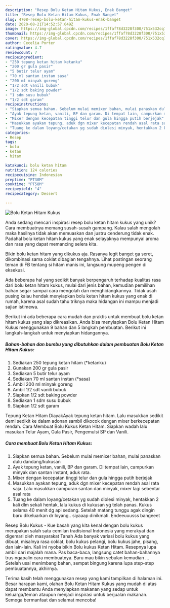 ```yaml
---
description: "Resep Bolu Ketan Hitam Kukus, Enak Banget"
title: "Resep Bolu Ketan Hitam Kukus, Enak Banget"
slug: 4708-resep-bolu-ketan-hitam-kukus-enak-banget
date: 2020-08-21T14:52:57.049Z
image: https://img-global.cpcdn.com/recipes/1ffaf78d3228f300/751x532cq70/bolu-ketan-hitam-kukus-foto-resep-utama.jpg
thumbnail: https://img-global.cpcdn.com/recipes/1ffaf78d3228f300/751x532cq70/bolu-ketan-hitam-kukus-foto-resep-utama.jpg
cover: https://img-global.cpcdn.com/recipes/1ffaf78d3228f300/751x532cq70/bolu-ketan-hitam-kukus-foto-resep-utama.jpg
author: Cecelia Porter
ratingvalue: 4.7
reviewcount: 7
recipeingredient:
- "250 tepung ketan hitam ketanku"
- "200 gr gula pasir"
- "5 butir telur ayam"
- "70 ml santan instan sasa"
- "200 ml minyak goreng"
- "1/2 sdt vanili bubuk"
- "1/2 sdt baking powder"
- "1 sdm susu bubuk"
- "1/2 sdt garam"
recipeinstructions:
- "Siapkan semua bahan. Sebelum mulai memixer bahan, mulai panaskan dulu dandang/kukusan"
- "Ayak tepung ketan, vanili, BP dan garam. Di tempat lain, campurkan minyak dan santan instant, aduk rata."
- "Mixer dengan kecepatan tinggi telur dan gula hingga putih berjejak"
- "Masukkan ayakan tepung, aduk dgn mixer kecepatan rendah asal rata saja. Lalu masukkan campuran santan dan minyak, mixer lagi sebentar asal rata"
- "Tuang ke dalam loyang/cetakan yg sudah diolesi minyak, hentakkan 2 kali dlm sekali hentak, lalu kukus di kukusan yg telah panas. Kukus selama 40 menit dg api sedang. Setelah matang tunggu agak dingin baru dikeluarkan dr loyang.. siyaaap dinikmati. Endeeuuusss bangeeet"
categories:
- Resep
tags:
- bolu
- ketan
- hitam

katakunci: bolu ketan hitam 
nutrition: 124 calories
recipecuisine: Indonesian
preptime: "PT30M"
cooktime: "PT58M"
recipeyield: "4"
recipecategory: Dessert

---
```



![Bolu Ketan Hitam Kukus](https://img-global.cpcdn.com/recipes/1ffaf78d3228f300/751x532cq70/bolu-ketan-hitam-kukus-foto-resep-utama.jpg)

Anda sedang mencari inspirasi resep bolu ketan hitam kukus yang unik? Cara membuatnya memang susah-susah gampang. Kalau salah mengolah maka hasilnya tidak akan memuaskan dan justru cenderung tidak enak. Padahal bolu ketan hitam kukus yang enak selayaknya mempunyai aroma dan rasa yang dapat memancing selera kita.

Bikin bolu ketan hitam yang dikukus aja. Rasanya legit banget ga seret, dikombinasi sama coklat dibagian tengahnya. Lihat postingan seorang teman di FB tentang si hitam manis ini, langsung mupeng pengen di eksekusi.

Ada beberapa hal yang sedikit banyak berpengaruh terhadap kualitas rasa dari bolu ketan hitam kukus, mulai dari jenis bahan, kemudian pemilihan bahan segar sampai cara mengolah dan menghidangkannya. Tidak usah pusing kalau hendak menyiapkan bolu ketan hitam kukus yang enak di rumah, karena asal sudah tahu triknya maka hidangan ini mampu menjadi sajian istimewa.


Berikut ini ada beberapa cara mudah dan praktis untuk membuat bolu ketan hitam kukus yang siap dikreasikan. Anda bisa menyiapkan Bolu Ketan Hitam Kukus menggunakan 9 bahan dan 5 langkah pembuatan. Berikut ini langkah-langkah untuk menyiapkan hidangannya.

<!--inarticleads1-->

##### Bahan-bahan dan bumbu yang dibutuhkan dalam pembuatan Bolu Ketan Hitam Kukus:

1. Sediakan 250 tepung ketan hitam (*ketanku)
1. Gunakan 200 gr gula pasir
1. Sediakan 5 butir telur ayam
1. Sediakan 70 ml santan instan (*sasa)
1. Ambil 200 ml minyak goreng
1. Ambil 1/2 sdt vanili bubuk
1. Siapkan 1/2 sdt baking powder
1. Sediakan 1 sdm susu bubuk
1. Siapkan 1/2 sdt garam


Tepung Ketan Hitam DiayakAyak tepung ketan hitam. Lalu masukkan sedikit demi sedikit ke dalam adonan sambil dikocok dengan mixer berkecepatan rendah. Cara Membuat Bolu Kukus Ketan Hitam. Siapkan wadah lalu masukan Telur Ayam, Gula Pasir, Pengemulsi SP dan Vanili. 

<!--inarticleads2-->

##### Cara membuat Bolu Ketan Hitam Kukus:

1. Siapkan semua bahan. Sebelum mulai memixer bahan, mulai panaskan dulu dandang/kukusan
1. Ayak tepung ketan, vanili, BP dan garam. Di tempat lain, campurkan minyak dan santan instant, aduk rata.
1. Mixer dengan kecepatan tinggi telur dan gula hingga putih berjejak
1. Masukkan ayakan tepung, aduk dgn mixer kecepatan rendah asal rata saja. Lalu masukkan campuran santan dan minyak, mixer lagi sebentar asal rata
1. Tuang ke dalam loyang/cetakan yg sudah diolesi minyak, hentakkan 2 kali dlm sekali hentak, lalu kukus di kukusan yg telah panas. Kukus selama 40 menit dg api sedang. Setelah matang tunggu agak dingin baru dikeluarkan dr loyang.. siyaaap dinikmati. Endeeuuusss bangeeet


Resep Bolu Kukus - Kue basah yang kita kenal dengan bolu kukus merupakan salah satu cemilan tradisional Indonesia yang merakyat dan digemari oleh masyarakat Tanah Ada banyak variasi bolu kukus yang dibuat, misalnya rasa coklat, bolu kukus pelangi, bolu kukus jahe, pisang, dan lain-lain. Kali ini nyoba bikin Bolu kukus Ketan Hitam. Resepnya lupa ambil dari majalah mana. Pas baca-baca, langsung catet bahan-bahannya trus ngapalin cara membuatnya. Baru mau bikin sebulan kemudian … Setelah usai menimbang bahan, sempat bingung karena lupa step-step pembuatannya, akhirnya. 

Terima kasih telah menggunakan resep yang kami tampilkan di halaman ini. Besar harapan kami, olahan Bolu Ketan Hitam Kukus yang mudah di atas dapat membantu Anda menyiapkan makanan yang sedap untuk keluarga/teman ataupun menjadi inspirasi untuk berjualan makanan. Semoga bermanfaat dan selamat mencoba!
